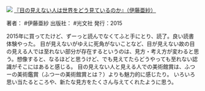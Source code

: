 ![](https://gyazo.com/e92c6e2043588f7747b5b57d5fe5a6c9.jpg)
[『目の見えない人は世界をどう見ているのか』（伊藤亜紗）](https://amzn.to/496EwI8)

著者： #伊藤亜紗 
出版社： #光文社 
発行：2015

2015年に買ってたけど、ずーっと読んでなくてふと手にとり、読了。良い読書体験やった。
目が見えないがゆえに死角がないことなど、目が見えない故の目の見える人では至れない部分が存在するというのは、見方・考え方が変わると思う。想像すると、なるほどと思うけど、でも見えてたらどうやっても至れない認識がそこにはあると感じる。
目の見えない人と見える人での美術館賞は、ふつーの美術鑑賞（ふつーの美術館賞とは？）よりも魅力的に感じたり。
いろいろ思い当たるところや、新たな見方をたくさん与えてくれたように思う。